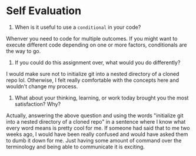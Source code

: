 # Self Evaluation

1. When is it useful to use a `conditional` in your code?

Whenver you need to code for multiple outcomes. If you might want to execute different code depending on one or more factors, conditionals are the way to go.

1. If you could do this assignment over, what would you do differently?

I would make sure not to initialize git into a nested directory of a cloned repo lol. Otherwise, I felt really comfortable with the concepts here and wouldn't change my process.

1. What about your thinking, learning, or work today brought you the most satisfaction? Why?

Actually, answering the above question and using the words "initialize git into a nested directory of a cloned repo" in a sentence where I know what every word means is pretty cool for me. If someone had said that to me two weeks ago, I would have been really confused and would have asked them to dumb it down for me. Just having some amount of command over the terminology and being able to communicate it is exciting.